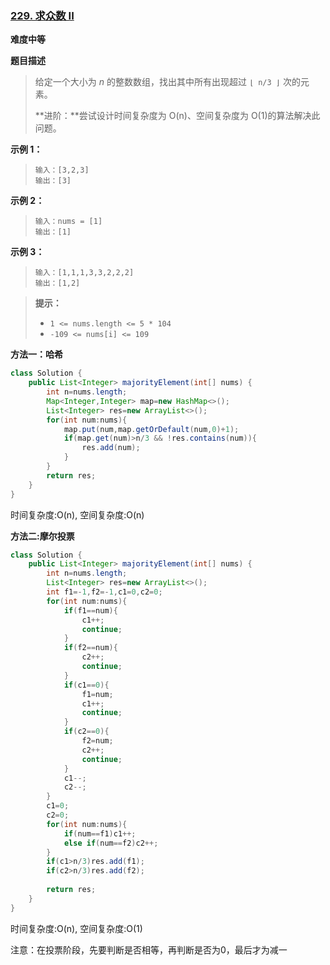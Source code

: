 ### [229. 求众数 II](https://leetcode-cn.com/problems/majority-element-ii/)

**难度中等**

**题目描述**

> 给定一个大小为 *n* 的整数数组，找出其中所有出现超过 `⌊ n/3 ⌋` 次的元素。
>
> **进阶：**尝试设计时间复杂度为 O(n)、空间复杂度为 O(1)的算法解决此问题。

**示例 1：**

> ```
> 输入：[3,2,3]
> 输出：[3]
> ```

**示例 2：**

> ```
> 输入：nums = [1]
> 输出：[1]
> ```

**示例 3：**

> ```
> 输入：[1,1,1,3,3,2,2,2]
> 输出：[1,2]
> ```

> **提示：**
>
> - `1 <= nums.length <= 5 * 104`
> - `-109 <= nums[i] <= 109`

**方法一：哈希**

```java
class Solution {
    public List<Integer> majorityElement(int[] nums) {
        int n=nums.length;
        Map<Integer,Integer> map=new HashMap<>();
        List<Integer> res=new ArrayList<>();
        for(int num:nums){
            map.put(num,map.getOrDefault(num,0)+1);
            if(map.get(num)>n/3 && !res.contains(num)){
                res.add(num);
            }
        }
        return res;
    }
}
```

时间复杂度:O(n), 空间复杂度:O(n)

**方法二:摩尔投票**

```java
class Solution {
    public List<Integer> majorityElement(int[] nums) {
        int n=nums.length;
        List<Integer> res=new ArrayList<>();
        int f1=-1,f2=-1,c1=0,c2=0;
        for(int num:nums){
            if(f1==num){
                c1++;
                continue;
            }
            if(f2==num){
                c2++;
                continue;
            }
            if(c1==0){
                f1=num;
                c1++;
                continue;
            }
            if(c2==0){
                f2=num;
                c2++;
                continue;
            }
            c1--;
            c2--;
        }
        c1=0;
        c2=0;
        for(int num:nums){
            if(num==f1)c1++;
            else if(num==f2)c2++;
        }
        if(c1>n/3)res.add(f1);
        if(c2>n/3)res.add(f2);
        
        return res;
    }
}
```

时间复杂度:O(n), 空间复杂度:O(1)

注意：在投票阶段，先要判断是否相等，再判断是否为0，最后才为减一

